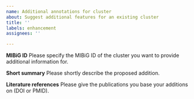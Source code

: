```yaml
---
name: Additional annotations for cluster
about: Suggest additional features for an existing cluster
title: ''
labels: enhancement
assignees: ''

---
```


**MIBiG ID**
Please specify the MIBiG ID of the cluster you want to provide additional information for.

**Short summary**
Please shortly describe the proposed addition.

**Literature references**
Please give the publications you base your additions on (DOI or PMID).
